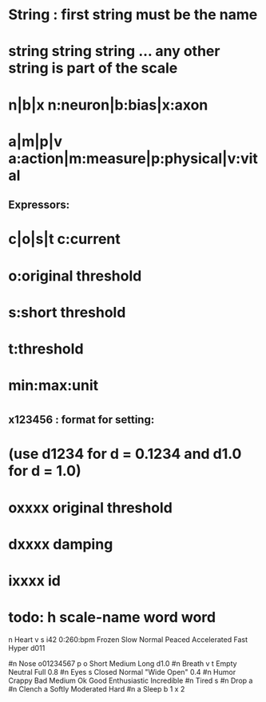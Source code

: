 # String : first string must be the name
# string string string ... any other string is part of the scale
# n|b|x		n:neuron|b:bias|x:axon
# a|m|p|v	a:action|m:measure|p:physical|v:vital
## Expressors:
# c|o|s|t	c:current
#					o:original threshold
#					s:short threshold
#					t:threshold
# min:max:unit
#
## x123456 : format for setting:
# (use d1234 for d = 0.1234 and d1.0 for d = 1.0)
# oxxxx original threshold
# dxxxx damping 
#
# ixxxx id
#
# todo: h scale-name word word

n Heart v s i42 0:260:bpm Frozen Slow Normal Peaced Accelerated Fast Hyper d011

#n Nose o01234567 p o Short Medium Long d1.0
#n Breath v t Empty Neutral Full 0.8
#n Eyes s Closed Normal "Wide Open" 0.4
#n Humor Crappy Bad Medium Ok Good Enthusiastic Incredible
#n Tired s
#n Drop a
#n Clench a Softly Moderated Hard
#n a Sleep
b 1
x 2
